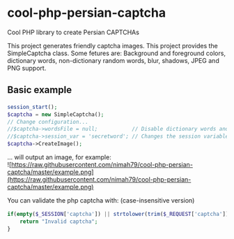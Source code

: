 # cool-php-persian-captcha
Cool PHP library to create Persian CAPTCHAs

This project generates friendly captcha images. This project provides the SimpleCaptcha class.
Some fetures are: Background and foreground colors, dictionary words, non-dictionary random words, blur, shadows, JPEG and PNG support.


Basic example
-------------


```php
session_start();
$captcha = new SimpleCaptcha();
// Change configuration...
//$captcha->wordsFile = null;           // Disable dictionary words and use random letters instead
//$captcha->session_var = 'secretword'; // Changes the session variable from 'captcha' to 'secretword'
$captcha->CreateImage();
```

... will output an image, for example:
<br>
![https://raw.githubusercontent.com/nimah79/cool-php-persian-captcha/master/example.png](https://raw.githubusercontent.com/nimah79/cool-php-persian-captcha/master/example.png)



You can validate the php captcha with: (case-insensitive version)

```php
if(empty($_SESSION['captcha']) || strtolower(trim($_REQUEST['captcha'])) != $_SESSION['captcha']) {
    return "Invalid captcha";
}
```
